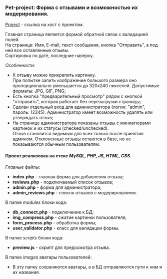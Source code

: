### Pet-project: Форма с отзывами и возможностью их модерирования.

[Project](http://f0418850.xsph.ru./index.php) - ссылка на хост с проектом.

Главная страница является формой обратной связи c валидацией полей.\
На странице: Имя, E-mail, текст сообщения, кнопка "Отправить", а под ней все оставленные отзывы.\
Сортировка по дате, последние наверху.

_Особенности_:
* К отзыву можно прикрепить картинку.\
При попытке залить изображение большого размера оно пропорционально уменьшается до 320х240 пикселей. Допустимые форматы: JPG, GIF, PNG;
* Есть кнопка "предварительный просмотр" рядом с кнопкой "отправить", которая работает без перезагрузки страницы;
* Сделан отдельный вход для администратора (логин: "admin", пароль: 12345). Администратор имеет возможность удалять или утверждать отзыв;
* На странице администратора показаны отзывы с миниатюрами картинок и их статусы (checked/unchecked).\
Отзыв становится видимым для всех только после принятия админом. Отклоненные отзывы остаются в базе, но не показываются обычным пользователям.

#### Проект реализован на стеке *MySQL, PHP, JS, HTML, CSS.*

*Главные* файлы:
  * **index.php** - главная форма для добавления отзыва;
  * **reviews.php** - подключаемый список отзывов;
  * **admin.php** - форма для администратора;
  * **admin_reviews.php** - список отзывов с модерированием.

В папке *modules* блоки кода:
  * **db_connect.php** - подключение к БД;
  * **img_compress.php** - сжатие картинки пользователя;
  * **form_process.php** - обработка формы;
  * **user_validator.php** - класс для валидации формы.

В папке *scripts* блоки кода:
  * **preview.js** - скрипт для предосмотра отзыва.

В папке *images* аватары пользователей:
  * В эту папку сохраняются аватары, а в БД отправляются пути к ним и их названия.
